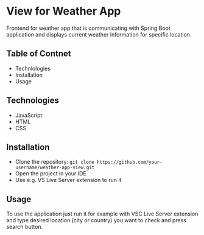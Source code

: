 # View for Weather App
Frontend for weather app that is communicating with Spring Boot application and displays current weather information for specific location.

## Table of Contnet
- Technlologies
- Installation
- Usage

## Technologies
- JavaScript
- HTML
- CSS

## Installation
- Clone the repository: `git clone https://github.com/your-username/weather-app-view.git`
- Open the project in your IDE
- Use e.g. VS Live Server extension to run it

## Usage
To use the application just run it for example with VSC Live Server extension and type desired location (city or country) you want to check and press search button.
